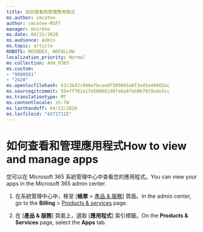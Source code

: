 ```yaml
---
title: 如何查看和管理應用程式
ms.author: cmcatee
author: cmcatee-MSFT
manager: mnirkhe
ms.date: 04/21/2020
ms.audience: Admin
ms.topic: article
ROBOTS: NOINDEX, NOFOLLOW
localization_priority: Normal
ms.collection: Adm_O365
ms.custom:
- "9000561"
- "2420"
ms.openlocfilehash: 63c3b42c046efbcae0f509045a8f3e45e49002ac
ms.sourcegitcommit: 55eff703a17e500681d8fa6a87eb067019ade3cc
ms.translationtype: MT
ms.contentlocale: zh-TW
ms.lasthandoff: 04/22/2020
ms.locfileid: "43717115"
---
```

# <a name="how-to-view-and-manage-apps"></a><span data-ttu-id="e4484-102">如何查看和管理應用程式</span><span class="sxs-lookup"><span data-stu-id="e4484-102">How to view and manage apps</span></span>

<span data-ttu-id="e4484-103">您可以在 Microsoft 365 系統管理中心中查看您的應用程式。</span><span class="sxs-lookup"><span data-stu-id="e4484-103">You can view your apps in the Microsoft 365 admin center.</span></span> 

1. <span data-ttu-id="e4484-104">在系統管理中心中，移至 [**帳單** > [產品 & 服務](https://go.microsoft.com/fwlink/p/?linkid=842054)] 頁面。</span><span class="sxs-lookup"><span data-stu-id="e4484-104">In the admin center, go to the **Billing** > [Products & services](https://go.microsoft.com/fwlink/p/?linkid=842054) page.</span></span>

2. <span data-ttu-id="e4484-105">在 [**產品 & 服務**] 頁面上，選取 [**應用程式**] 索引標籤。</span><span class="sxs-lookup"><span data-stu-id="e4484-105">On the **Products & Services** page, select the **Apps** tab.</span></span>